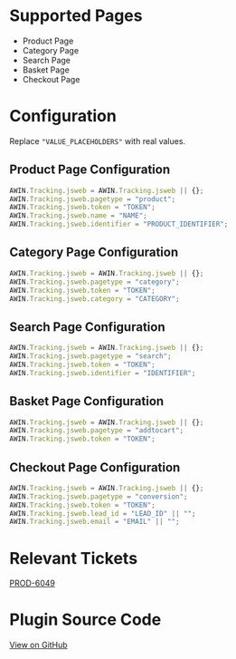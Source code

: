 # Supported Pages

- Product Page
- Category Page
- Search Page
- Basket Page
- Checkout Page

# Configuration

Replace `"VALUE_PLACEHOLDERS"` with real values.

## Product Page Configuration

``` javascript
AWIN.Tracking.jsweb = AWIN.Tracking.jsweb || {};
AWIN.Tracking.jsweb.pagetype = "product";
AWIN.Tracking.jsweb.token = "TOKEN";
AWIN.Tracking.jsweb.name = "NAME";
AWIN.Tracking.jsweb.identifier = "PRODUCT_IDENTIFIER";
```



## Category Page Configuration

``` javascript
AWIN.Tracking.jsweb = AWIN.Tracking.jsweb || {};
AWIN.Tracking.jsweb.pagetype = "category";
AWIN.Tracking.jsweb.token = "TOKEN";
AWIN.Tracking.jsweb.category = "CATEGORY";
```



## Search Page Configuration

``` javascript
AWIN.Tracking.jsweb = AWIN.Tracking.jsweb || {};
AWIN.Tracking.jsweb.pagetype = "search";
AWIN.Tracking.jsweb.token = "TOKEN";
AWIN.Tracking.jsweb.identifier = "IDENTIFIER";
```



## Basket Page Configuration

``` javascript
AWIN.Tracking.jsweb = AWIN.Tracking.jsweb || {};
AWIN.Tracking.jsweb.pagetype = "addtocart";
AWIN.Tracking.jsweb.token = "TOKEN";
```



## Checkout Page Configuration

``` javascript
AWIN.Tracking.jsweb = AWIN.Tracking.jsweb || {};
AWIN.Tracking.jsweb.pagetype = "conversion";
AWIN.Tracking.jsweb.token = "TOKEN";
AWIN.Tracking.jsweb.lead_id = "LEAD_ID" || "";
AWIN.Tracking.jsweb.email = "EMAIL" || "";
```



# Relevant Tickets

[PROD-6049](https://jira.awin.com/browse/PROD-6049)

# Plugin Source Code

[View on
GitHub](https://github.com/awin/tracking-advertiser-mastertag/blob/master/src/plugins/thirdParty/jsweb/plugin.js)